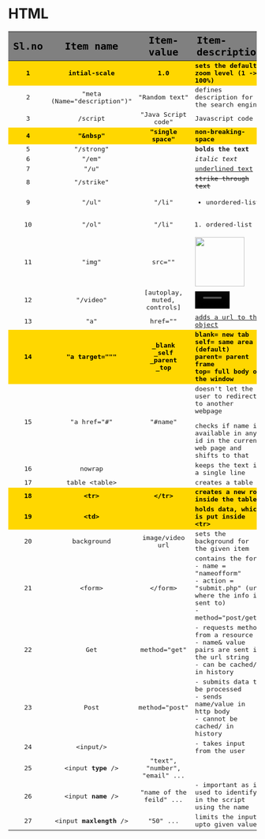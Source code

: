 # HTML

<div class="html-table">

| Sl.no | Item name | Item-value | Item-description |
|:--:|:--:|:--:|:--|
| 1 | intial-scale | 1.0 | sets the default zoom level (1 -> 100%) |
| 2 | "meta (Name="description")" | "Random text" | defines description for the search engine |
| 3 | /script | "Java Script code" | Javascript code |
| 4 | "&nbsp" | "single space" | non-breaking-space |
| 5 | "/strong" | | <strong id="here-here">bolds the text</strong> |
| 6 | "/em" | | <em>italic text</em> |
| 7 | "/u" | | <u>underlined text</u> |
| 8 | "/strike" | | <strike>strike through text</strike> |
| 9 | "/ul" | "/li" | <ul><li>unordered-list</li><ul> |
| 10 | "/ol" | "/li" | <ol><li>ordered-list</li><ol> |
| 11 | "img" | src="" | <img src="https://cdn.newsapi.com.au/image/v1/6ca36c5256b97133b87bb3635de8930b" height=100px;> |
| 12 | "/video" | [autoplay, muted, controls] |     <video width="50%" controls><source src="assets/stop_jeans.mp4" type="video/mp4"></video>|
| 13 | "a" | href="" | <a href="#here-here">adds a url to the object</a>|
| 14 | "a target="""| _blank<br> _self<br> _parent<br> _top | blank= new tab<br> self= same area (default)<br> parent= parent frame<br> top= full body of the window|
| 15 | "a href="#" | "#name" | doesn't let the user to redirect to another webpage <br><br>checks if name is available in any id in the current web page and shifts to that|
| 16 | nowrap |  | keeps the text in a single line |
| 17 | table \<table\>|| creates a table|
| 18 | \<tr\> | \<\/tr\>| creates a new row inside the table |
| 19 | \<td\> | | holds data, which is put inside \<tr\> |
| 20 | background | image/video url | sets the background for the given item |
| 21 | \<form\> | \<\/form\> | contains the form <br> - name = "nameofform" <br> - action = "submit.php" (url where the info is sent to) <br> - method="post/get" |
| 22 | Get | method="get" | - requests method from a resource <br> - name& value pairs are sent in the url string <br> - can be cached/ in history |
| 23 | Post | method="post" | - submits data to be processed <br> - sends name/value in http body <br> - cannot be cached/ in history |
| 24 | \<input\/\> | | - takes input from the user |
| 25 | \<input **type** \/\> | "text", "number", "email" ... | |
| 26 | \<input **name** \/\> | "name of the feild" ... | - important as is used to identify in the script using the name |
| 27 | \<input **maxlength** \/\> | "50" ... | limits the input upto given value |


</div>























<style>
    .html-table {
        font-family : Monospace;
        }
    .html-table th{
        background : gray;
        font-size: 20px;
        color: black;
        
    }
    .html-table tr:nth-child(1) {background: gold; color:black; font-weight:600;}
    .html-table tr:nth-child(4) {background: gold; color:black; font-weight:600;}
    .html-table tr:nth-child(14) {background: gold; color:black; font-weight:600;}
    .html-table tr:nth-child(18) {background: gold; color:black; font-weight:600;}
    .html-table tr:nth-child(19) {background: gold; color:black; font-weight:600;}
    *{
        scroll-behaviour: auto;
    }
</style>
